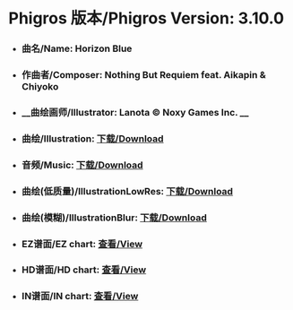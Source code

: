 
# Phigros 版本/Phigros Version:  3.10.0

- ### __曲名/Name:  Horizon Blue__

- ### __作曲者/Composer:  Nothing But Requiem feat. Aikapin & Chiyoko__

- ### __曲绘画师/Illustrator:  Lanota © Noxy Games Inc. __

- ### __曲绘/Illustration:  [下载/Download](https://github.com/Po6647A/PAR/releases/download/3.10.0/1130.png)__

- ### __音频/Music:  [下载/Download](https://github.com/Po6647A/PAR/releases/download/3.10.0/1726.ogg)__

- ### __曲绘(低质量)/IllustrationLowRes:  [下载/Download](https://github.com/Po6647A/PAR/releases/download/3.10.0/1622.png)__

- ### __曲绘(模糊)/IllustrationBlur:  [下载/Download](https://github.com/Po6647A/PAR/releases/download/3.10.0/1376.png)__


- ### __EZ谱面/EZ chart:  [查看/View](./EZ.json/index.html)__

- ### __HD谱面/HD chart:  [查看/View](./HD.json/index.html)__

- ### __IN谱面/IN chart:  [查看/View](./IN.json/index.html)__
